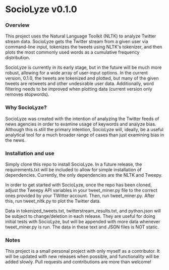 # SocioLyze v0.1.0


### Overview

This project uses the Natural Language Toolkit (NLTK) to analyze Twitter stream
data. SocioLyze gets the Twitter stream from a given user via command-line input,
tokenizes the tweets using NLTK's tokenizer, and then plots the most commonly
used words as a cumulative frequency distribution.

SocioLyze is currently in its early stage, but in the future will be much more
robust, allowing for a wide array of user-input options. In the current version,
0.1.0, the tweets are tokenized and plotted, but many of the given tweets are
retweets and other undesirable user data. Additionally, word filtering needs
to be improved when plotting data (current version only removes stopwords).

### Why SocioLyze?

SocioLyze was created with the intention of analyzing the Twitter feeds of news
agencies in order to examine usage of keywords and analyze bias. Although this is
still the primary intention, SocioLyze will, ideally, be a useful analytical tool
for a much broader range of cases than just examining bias in the news.

### Installation and use

Simply clone this repo to install SocioLyze. In a future release, the
requirements.txt will be included to allow for simple installation of dependencies.
Currently, the only dependencies are the NLTK and Tweepy.

In order to get started with SocioLyze, once the repo has been cloned, adjust the
Tweepy API variables in your tweet_miner.py file to the correct ones provided
by your TWitter account. Then, run tweet_miner.py. After this, run tweet_nltk.py
to plot the Twitter data.

Data in tokenized_tweets.txt, twitterstream_results.txt, and python.json will
be subject to change/deletion in each release. They are useful for doing initial
tests with SocioLyze, but will be appended with more data whenever tweet_miner.py
is run. The data in these text and JSON files is NOT static.

### Notes

This project is a small personal project with only myself as a contributor. It
will be updated with new releases when possible, and functionality will be added
slowly. Pull requests and contributions are more than welcome!
